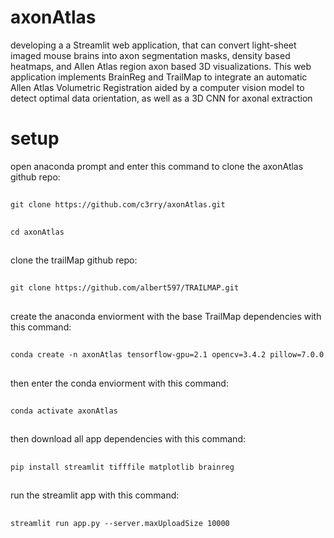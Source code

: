 # axonAtlas
developing a a Streamlit web application, that can convert light-sheet imaged mouse brains into axon segmentation masks, density based heatmaps, and Allen Atlas region axon based 3D visualizations. This web application implements BrainReg and TrailMap to integrate an automatic Allen Atlas Volumetric Registration aided by a computer vision model to detect optimal data orientation, as well as a 3D CNN for axonal extraction
# setup
open anaconda prompt and enter this command to clone the axonAtlas github repo:
##
    git clone https://github.com/c3rry/axonAtlas.git
##
    cd axonAtlas
##
clone the trailMap github repo:
##
    git clone https://github.com/albert597/TRAILMAP.git
##
create the anaconda enviorment with the base TrailMap dependencies with this command: 
##
    conda create -n axonAtlas tensorflow-gpu=2.1 opencv=3.4.2 pillow=7.0.0
##
then enter the conda enviorment with this command:
##
    conda activate axonAtlas
##
then download all app dependencies with this command:
##
    pip install streamlit tifffile matplotlib brainreg
##
run the streamlit app with this command:
##
    streamlit run app.py --server.maxUploadSize 10000
##


